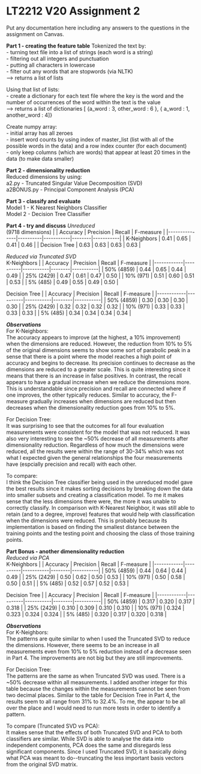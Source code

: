 # LT2212 V20 Assignment 2

Put any documentation here including any answers to the questions in the assignment on Canvas.

__Part 1 - creating the feature table__
Tokenized the text by:  
    - turning text file into a list of strings (each word is a string)   
    - filtering out all integers and punctuation  
    - putting all characters in lowercase  
    - filter out any words that are stopwords (via NLTK)  
    --> returns a list of lists

Using that list of lists:  
    - create a dictionary for each text file where the key is the word and the number of occurrences of the word within the text is the value  
    --> returns a list of dictionaries [ {a_word : 3, other_word : 6 }, { a_word : 1, another_word : 4]}

Create numpy array:  
    - initial array has all zeroes   
    - insert word counts by using index of master_list (list with all of the possible words in the data) and a row index counter (for each document)  
    - only keep columns (which are words) that appear at least 20 times in the data (to make data smaller)

__Part 2 - dimensionality reduction__  
Reduced dimensions by using:  
    a2.py - Truncated Singular Value Decomposition (SVD)  
    a2BONUS.py - Principal Component Analysis (PCA)  

__Part 3 - classify and evaluate__  
Model 1 - K Nearest Neighbors Classifier  
Model 2 - Decision Tree Classifier  

__Part 4 - try and discuss__
*Unreduced*  
(9718 dimensions)
|               | Accuracy | Precision | Recall | F-measure |
|---------------|----------|-----------|--------|-----------|
| K-Neighbors   | 0.41     | 0.65      | 0.41   | 0.46      |
| Decision Tree | 0.63     | 0.63      | 0.63   | 0.63      |

*Reduced via Truncated SVD*  
K-Neighbors
|            | Accuracy | Precision | Recall | F-measure |
|------------|----------|-----------|--------|-----------|
| 50% (4859) | 0.44     | 0.65      | 0.44   | 0.49      |
| 25% (2429) | 0.47     | 0.61      | 0.47   | 0.50      |
| 10% (971)  | 0.51     | 0.60      | 0.51   | 0.53      |
| 5% (485)   | 0.49     | 0.55      | 0.49   | 0.50      |

Decision Tree
|            | Accuracy | Precision | Recall | F-measure |
|------------|----------|-----------|--------|-----------|
| 50% (4859) | 0.30     | 0.30      | 0.30   | 0.30      |
| 25% (2429) | 0.32     | 0.32      | 0.32   | 0.32      |
| 10% (971)  | 0.33     | 0.33      | 0.33   | 0.33      |
| 5% (485)   | 0.34     | 0.34      | 0.34   | 0.34      |

__*Observations*__  
For K-Neighbors:  
    The accuracy appears to improve (at the highest, a 10% improvement) when the dimensions are reduced. However, the reduction from 10% to 5% of the original dimensions seems to show some sort of parabolic peak in a sense that there is a point where the model reaches a high point of accuracy and begins to decrease. Its precision continues to decrease as the dimensions are reduced to a greater scale. This is quite interesting since it means that there is an increase in false positives. In contrast, the recall appears to have a gradual increase when we reduce the dimensions more. This is understandable since precision and recall are connected where if one improves, the other typically reduces. Similar to accuracy, the F-measure gradually increases when dimensions are reduced but then decreases when the dimensionality reduction goes from 10% to 5%.

For Decision Tree:  
    It was surprising to see that the outcomes for all four evaluation measurements were consistent for the model that was not reduced. It was also very interesting to see the ~50% decrease of all measurements after dimensionality reduction. Regardless of how much the dimensions were reduced, all the results were within the range of 30-34% which was not what I expected given the general relationships the four measurements have (espcially precision and recall) with each other.

To compare:  
    I think the Decision Tree classifier being used in the unreduced model gave the best results since it makes sorting decisions by breaking down the data into smaller subsets and creating a classification model. To me it makes sense that the less dimensions there were, the more it was unable to correctly classify. In comparison with K-Nearest Neighbor, it was still able to retain (and to a degree, improve) features that would help with classification when the dimensions were reduced. This is probably because its implementation is based on finding the smallest distance between the training points and the testing point and choosing the class of those training points.


__Part Bonus - another dimensionality reduction__  
*Reduced via PCA*  
K-Neighbors
|            | Accuracy | Precision | Recall | F-measure |
|------------|----------|-----------|--------|-----------|
| 50% (4859) | 0.44     | 0.64      | 0.44   | 0.49      |
| 25% (2429) | 0.50     | 0.62      | 0.50   | 0.53      |
| 10% (971)  | 0.50     | 0.58      | 0.50   | 0.51      |
| 5% (485)   | 0.52     | 0.57      | 0.52   | 0.53      |

Decision Tree
|            | Accuracy | Precision | Recall | F-measure |
|------------|----------|-----------|--------|-----------|
| 50% (4859) | 0.317    | 0.320     | 0.317  | 0.318     |
| 25% (2429) | 0.310    | 0.309     | 0.310  | 0.310     |
| 10% (971)  | 0.324    | 0.323     | 0.324  | 0.324     |
| 5% (485)   | 0.320    | 0.317     | 0.320  | 0.318     |

__*Observations*__  
For K-Neighbors:  
    The patterns are quite similar to when I used the Truncated SVD to reduce the dimensions. However, there seems to be an increase in all measurements even from 10% to 5% reduction instead of a decrease seen in Part 4. The improvements are not big but they are still improvements.

For Decision Tree:  
    The patterns are the same as when Truncated SVD was used. There is a ~50% decrease within all measurements. I added another integer for this table because the changes within the measurements cannot be seen from two decimal places. Similar to the table for Decision Tree in Part 4, the results seem to all range from 31% to 32.4%. To me, the appear to be all over the place and I would need to run more tests in order to identify a pattern.

To compare (Truncated SVD vs PCA):  
    It makes sense that the effects of both Truncated SVD and PCA to both classifiers are similar. While SVD is able to analyse the data into independent components, PCA does the same and disregards less significant components. Since I used Truncated SVD, it is basically doing what PCA was meant to do--truncating the less important basis vectors from the original SVD matrix. 